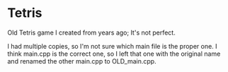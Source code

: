 # Tetris
Old Tetris game I created from years ago; It's not perfect.

I had multiple copies, so I'm not sure which main file is the proper one. I think main.cpp is the correct one, so I left that one with the original name and renamed the other main.cpp to OLD_main.cpp.
